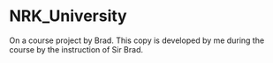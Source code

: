 # NRK_University
On a course project by Brad.
This copy is developed by me during the course by the instruction of Sir Brad.
